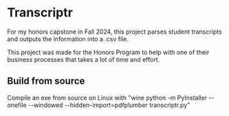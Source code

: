 # Transcriptr

For my honors capstone in Fall 2024, this project parses student transcripts and outputs the information into a .csv file.

This project was made for the Honors Program to help with one of their business processes that takes a lot of time and effort.

## Build from source
Compile an exe from source on Linux with "wine python -m PyInstaller --onefile --windowed --hidden-import=pdfplumber transcriptr.py"

